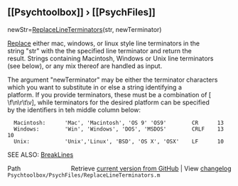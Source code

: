 ## [[Psychtoolbox]] &#8250; [[PsychFiles]]

newStr=[ReplaceLineTerminators](ReplaceLineTerminators)(str, newTerminator)  
  
[Replace](Replace) either mac, windows, or linux style line terminators in the  
string "str" with the the specified line terminator and return the  
result. Strings containing Macintosh, Windows or Unix line terminators  
(see below), or any mix thereof are handled as input.  
  
The argument "newTerminator" may be either the terminator characters  
which you want to substitute in or else a string identifying a   
platform. If you provide terminators, these must be a combination of [  
\f\n\r\t\v], while terminators for the desired platform can be specified  
by the identifiers in teh middle column below:  
  
      Macintosh:      'Mac', 'Macintosh', 'OS 9' 'OS9'        CR      13  
      Windows:        'Win', 'Windows', 'DOS', 'MSDOS'        CRLF    13 10  
      Unix:           'Unix','Linux', 'BSD', 'OS X', 'OSX'    LF      10  
  
SEE ALSO: [BreakLines](BreakLines)  




<div class="code_header" style="text-align:right;">
  <span style="float:left;">Path&nbsp;&nbsp;</span> <span class="counter">Retrieve <a href=
  "https://raw.github.com/Psychtoolbox-3/Psychtoolbox-3/beta/Psychtoolbox/PsychFiles/ReplaceLineTerminators.m">current version from GitHub</a> | View <a href=
  "https://github.com/Psychtoolbox-3/Psychtoolbox-3/commits/beta/Psychtoolbox/PsychFiles/ReplaceLineTerminators.m">changelog</a></span>
</div>
<div class="code">
  <code>Psychtoolbox/PsychFiles/ReplaceLineTerminators.m</code>
</div>

